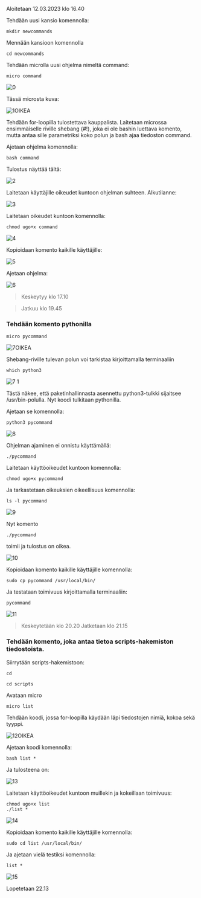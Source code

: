 Aloitetaan 12.03.2023 klo 16.40


Tehdään uusi kansio komennolla:

    mkdir newcommands

Mennään kansioon komennolla

    cd newcommands

Tehdään microlla uusi ohjelma nimeltä command:

    micro command


![0](https://user-images.githubusercontent.com/112398757/224571116-bb9b7be2-de44-472c-9086-dfef161bb014.JPG)



Tässä microsta kuva:


![1OIKEA](https://user-images.githubusercontent.com/112398757/224571137-b7f96f07-d1a1-43e2-825e-e7b49f3bcb29.JPG)



Tehdään for-loopilla tulostettava kauppalista. Laitetaan microssa ensimmäiselle riville shebang (#!), joka ei ole bashin luettava komento, mutta antaa sille parametriksi koko polun ja bash ajaa tiedoston command.

Ajetaan ohjelma komennolla:

    bash command

Tulostus näyttää tältä:


![2](https://user-images.githubusercontent.com/112398757/224571142-941fde1d-304c-45f8-b18e-9d5c05afe540.JPG)



Laitetaan käyttäjille oikeudet kuntoon ohjelman suhteen. Alkutilanne:


![3](https://user-images.githubusercontent.com/112398757/224571154-50829ef5-66c7-4512-8599-8a0db8540977.JPG)
 


Laitetaan oikeudet kuntoon komennolla:

    chmod ugo+x command


![4](https://user-images.githubusercontent.com/112398757/224571164-3f6fcf87-3b7c-4ca2-9ce8-e7f2fa4b2e5e.JPG)



Kopioidaan komento kaikille käyttäjille:


![5](https://user-images.githubusercontent.com/112398757/224571176-2fc05f7a-9c1e-4616-88c7-b9935b2ad199.JPG)



Ajetaan ohjelma:


![6](https://user-images.githubusercontent.com/112398757/224571187-9a4b4a20-e558-404f-8473-86a818602570.JPG)



> Keskeytyy klo 17.10

> Jatkuu klo 19.45


### Tehdään komento pythonilla

    micro pycommand


![7OIKEA](https://user-images.githubusercontent.com/112398757/224571230-c72fbe31-fd80-4437-a4f9-498fa9758bc0.JPG)



Shebang-riville tulevan polun voi tarkistaa kirjoittamalla terminaaliin 

    which python3


![7 1](https://user-images.githubusercontent.com/112398757/224571243-ae8e593c-a326-4460-8748-7fdcf4858110.JPG)



Tästä näkee, että paketinhallinnasta asennettu python3-tulkki sijaitsee /usr/bin-polulla. Nyt koodi tulkitaan pythonilla.

Ajetaan se komennolla:

    python3 pycommand
    
    
![8](https://user-images.githubusercontent.com/112398757/224571260-496a7554-c759-4878-a033-03798842f56c.JPG)



Ohjelman ajaminen ei onnistu käyttämällä:

    ./pycommand

Laitetaan käyttöoikeudet kuntoon komennolla:

    chmod ugo+x pycommand

Ja tarkastetaan oikeuksien oikeellisuus komennolla:

    ls -l pycommand


![9](https://user-images.githubusercontent.com/112398757/224571280-3d7be235-54fb-4ae4-8ea3-3895d8c35744.JPG)



Nyt komento

    ./pycommand

toimii ja tulostus on oikea.


![10](https://user-images.githubusercontent.com/112398757/224571287-74454a37-b954-40a8-a889-593cf87daa59.JPG)



Kopioidaan komento kaikille käyttäjille komennolla:

    sudo cp pycommand /usr/local/bin/

Ja testataan toimivuus kirjoittamalla terminaaliin:

    pycommand


![11](https://user-images.githubusercontent.com/112398757/224571306-61b21265-4423-4adf-b75b-181076a19bf6.JPG)



> Keskeytetään klo 20.20
> Jatketaan klo 21.15


### Tehdään komento, joka antaa tietoa scripts-hakemiston tiedostoista.

Siirrytään scripts-hakemistoon:

```
cd

cd scripts
```

Avataan micro

    micro list

Tehdään koodi, jossa for-loopilla käydään läpi tiedostojen nimiä, kokoa sekä tyyppi.


![12OIKEA](https://user-images.githubusercontent.com/112398757/224571322-7793ddb3-9ec2-4458-946a-4ad6bd34cfe0.JPG)



Ajetaan koodi komennolla:

    bash list *

Ja tulosteena on:


![13](https://user-images.githubusercontent.com/112398757/224571341-100a513c-16e7-4c74-ad5d-58d42b84d1d7.JPG)



Laitetaan käyttöoikeudet kuntoon muillekin ja kokeillaan toimivuus:

```
chmod ugo+x list
./list *
```


![14](https://user-images.githubusercontent.com/112398757/224571358-b1a2ff49-f4a6-4b5a-a140-c41c78dd8d81.JPG)



Kopioidaan komento kaikille käyttäjille komennolla:

    sudo cd list /usr/local/bin/

Ja ajetaan vielä testiksi komennolla:

    list *


![15](https://user-images.githubusercontent.com/112398757/224571375-6dcd7d15-a0c3-4fa9-bba9-2d674126e105.JPG)



Lopetetaan 22.13
